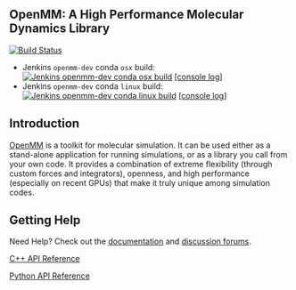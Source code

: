 ## OpenMM: A High Performance Molecular Dynamics Library

[![Build Status](https://travis-ci.org/pandegroup/openmm.png?branch=master)](https://travis-ci.org/pandegroup/openmm)
* Jenkins `openmm-dev` conda `osx` build: [![Jenkins `openmm-dev` conda `osx` build](https://jenkins.choderalab.org/job/conda-openmm-dev-osx-2/badge/icon)](https://jenkins.choderalab.org/job/conda-openmm-dev-osx-2/) [[console log]](https://jenkins.choderalab.org/job/conda-openmm-dev-osx-2/lastBuild/consoleFull)
* Jenkins `openmm-dev` conda `linux` build: [![Jenkins `openmm-dev` conda `linux` build](https://jenkins.choderalab.org/job/conda-openmm-dev-linux-vagrant-2/badge/icon)](https://jenkins.choderalab.org/job/conda-openmm-dev-linux-vagrant-2/) [[console log]](https://jenkins.choderalab.org/job/conda-openmm-dev-linux-vagrant-2/lastBuild/consoleFull)

Introduction
------------

[OpenMM](https://simtk.org/home/openmm) is a toolkit for molecular simulation. It can be used either as a stand-alone application for running simulations, or as a library you call from your own code. It
provides a combination of extreme flexibility (through custom forces and integrators), openness, and high performance (especially on recent GPUs) that make it truly unique among simulation codes.  

Getting Help
------------

Need Help? Check out the [documentation](https://simtk.org/docman/?group_id=161) and [discussion forums](https://simtk.org/forums/viewforum.php?f=161).

[C++ API Reference](https://simtk.org/api_docs/openmm/api6_0/c++/)

[Python API Reference](https://simtk.org/api_docs/openmm/api6_0/python/)
